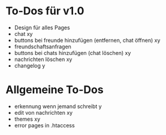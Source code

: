 # To-Dos für v1.0

- Design für alles Pages
- chat xy
- buttons bei freunde hinzufügen (entfernen, chat öffnen) xy
- freundschaftsanfragen
- buttons bei chats hinzufügen (chat löschen) xy
- nachrichten löschen xy
- changelog y

# Allgemeine To-Dos

- erkennung wenn jemand schreibt y
- edit von nachrichten xy
- themes xy
- error pages in .htaccess
